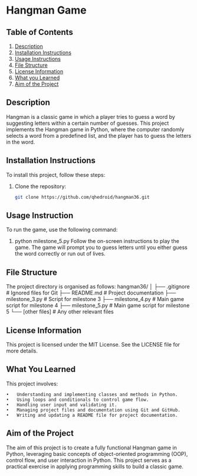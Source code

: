 # Hangman Game

## Table of Contents
1. [Description](#description)
2. [Installation Instructions](#installation-instructions)
3. [Usage Instructions](#usage-instructions)
4. [File Structure](#file-structure)
5. [License Information](#license-information)
6. [What you Learned](#what-you-learned)
7. [Aim of the Project](#aim-of-the-project)

## Description
Hangman is a classic game in which a player tries to guess a word by suggesting letters within a certain number of guesses. This project implements the Hangman game in Python, where the computer randomly selects a word from a predefined list, and the player has to guess the letters in the word.

## Installation Instructions
To install this project, follow these steps:
1. Clone the repository:
   ```sh
   git clone https://github.com/qhedroid/hangman36.git

## Usage Instruction
To run the game, use the following command:
1. python milestone_5.py
Follow the on-screen instructions to play the game. The game will prompt you to guess letters until you either guess the word correctly or run out of lives.

## File Structure
The project directory is organised as follows:
hangman36/
│
├── .gitignore            # Ignored files for Git
├── README.md             # Project documentation
├── milestone_3.py        # Script for milestone 3
├── milestone_4.py        # Main game script for milestone 4
├── milestone_5.py        # Main game script for milestone 5
└── [other files]         # Any other relevant files

## License Information
This project is licensed under the MIT License. See the LICENSE file for more details.

## What You Learned
This project involves:

	•	Understanding and implementing classes and methods in Python.
	•	Using loops and conditionals to control game flow.
	•	Handling user input and validating it.
	•	Managing project files and documentation using Git and GitHub.
	•	Writing and updating a README file for project documentation.

## Aim of the Project
The aim of this project is to create a fully functional Hangman game in Python, leveraging basic concepts of object-oriented programming (OOP), control flow, and user interaction in Python. This project serves as a practical exercise in applying programming skills to build a classic game.